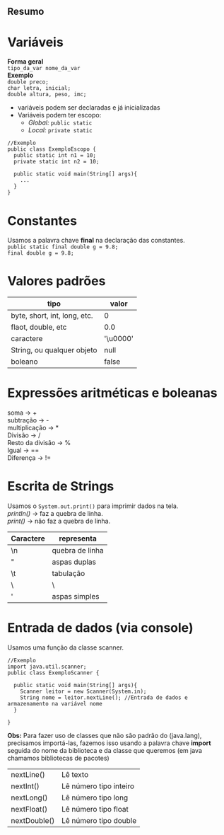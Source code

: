 ## Resumo 

# Variáveis 

**Forma geral** <br>
`tipo_da_var nome_da_var`<br>
**Exemplo<br>**
`double preco;` <br>
`char letra, inicial;` <br>
`double altura, peso, imc;` <br>

- variáveis podem ser declaradas e já inicializadas <br>
- Variáveis podem ter escopo: <br>
  - *Global:*
 `public static`  
  - *Local:* 
 `private static`<br>
```
//Exemplo
public class ExemploEscopo {
  public static int n1 = 10;
  private static int n2 = 10;
  
  public static void main(String[] args){
    ...
  }
}
```

# Constantes

Usamos a palavra chave **final** na declaração das constantes.<br>
`public static final double g = 9.8;`<br>
`final double g = 9.8;`

# Valores padrões

| tipo | valor |
| ----------- | ----------- |
| byte, short, int, long, etc. | 0 |
| flaot, double, etc | 0.0 |
| caractere | '\u0000' |
| String, ou qualquer objeto | null |
| boleano | false |

# Expressões aritméticas e boleanas 

soma -> +<br>
subtração -> -  
multiplicação -> *<br>
Divisão -> /<br>
Resto da divisão -> %<br>
Igual -> ==<br>
Diferença -> !=

# Escrita de Strings
Usamos o `System.out.print()` para imprimir dados na tela.<br>
*println()* -> faz a quebra de linha.<br>
*print()* -> não faz a quebra de linha.<br>

| Caractere | representa |
| ----------- | ----------- |
| \n | quebra de linha |
| \" | aspas duplas |
| \t | tabulação |
| \\ | \ |
| \' | aspas simples  |

# Entrada de dados (via console)
Usamos uma função da classe scanner.<br>
```
//Exemplo
import java.util.scanner;
public class ExemploScanner { 
  
  public static void main(String[] args){
    Scanner leitor = new Scanner(System.in);
    String nome = leitor.nextLine(); //Entrada de dados e armazenamento na variável nome
  }

}
```
**Obs:**
Para fazer uso de classes que não são padrão do (java.lang), precisamos importá-las, fazemos isso usando a palavra chave **import**
seguida do nome da biblioteca e da classe que queremos (em java chamamos bibliotecas de pacotes)

|  |  |
| ----------- | ----------- |
| nextLine() | Lê texto |
| nextInt() | Lê número tipo inteiro |
| nextLong() | Lê número tipo long |
| nextFloat() | Lê número tipo float |
| nextDouble() | Lê número tipo double |
